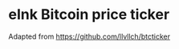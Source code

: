 eInk Bitcoin price ticker
=========================

Adapted from https://github.com/llvllch/btcticker
